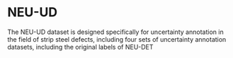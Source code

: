 # NEU-UD
The NEU-UD dataset is designed specifically for uncertainty annotation in the field of strip steel defects, including four sets of uncertainty annotation datasets, including the original labels of NEU-DET
